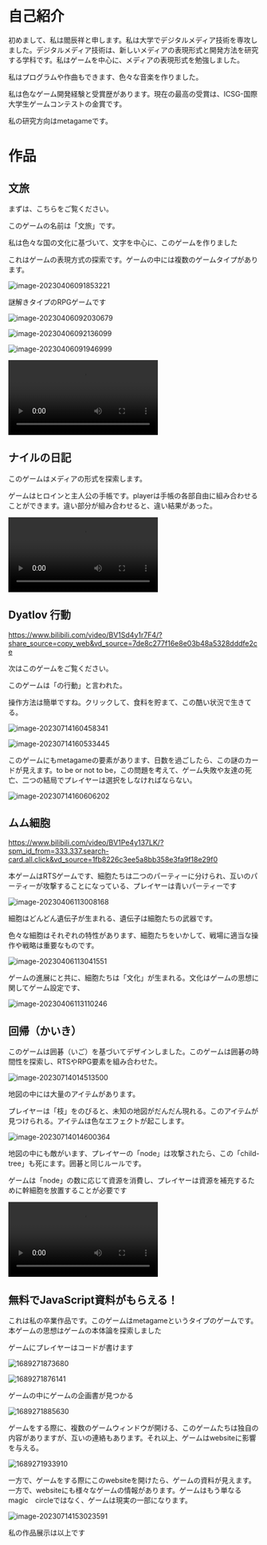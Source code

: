 # 自己紹介

初めまして、私は閻辰祥と申します。私は大学でデジタルメディア技術を専攻しました。デジタルメディア技術は、新しいメディアの表現形式と開発方法を研究する学科です。私はゲームを中心に、メディアの表現形式を勉強しました。

私はプログラムや作曲もできます、色々な音楽を作りました。

私は色なゲーム開発経験と受賞歴があります。現在の最高の受賞は、ICSG-国際大学生ゲームコンテストの金賞です。

私の研究方向はmetagameです。



# 作品

## 文旅

まずは、こちらをご覧ください。

このゲームの名前は「文旅」です。

私は色々な国の文化に基づいて、文字を中心に、このゲームを作りました

これはゲームの表現方式の探索です。ゲームの中には複数のゲームタイプがあります。



![image-20230406091853221](img/作品集讲解/image-20230406091853221.png)



謎解きタイプのRPGゲームです

![image-20230406092030679](img/作品集讲解/image-20230406092030679.png)





![image-20230406092136099](img/作品集讲解/image-20230406092136099.png)



![image-20230406091946999](img/作品集讲解/image-20230406091946999.png)





<video src="img/演示视频.mp4"></video>





## ナイルの日記

このゲームはメディアの形式を探索します。

ゲームはヒロインと主人公の手帳です。playerは手帳の各部自由に組み合わせることができます。違い部分が組み合わせると、違い結果があった。

<video src="../创作/视频/奈尔效应展示视频.mp4"></video>







## Dyatlov 行動



 https://www.bilibili.com/video/BV1Sd4y1r7F4/?share_source=copy_web&vd_source=7de8c277f16e8e03b48a5328dddfe2ce



次はこのゲームをご覧ください。

このゲームは「の行動」と言われた。

操作方法は簡単ですね。クリックして、食料を貯まて、この酷い状況で生きてる。



![image-20230714160458341](img/作品集2/image-20230714160458341.png)



![image-20230714160533445](img/作品集2/image-20230714160533445.png)



このゲームにもmetagameの要素があります、日数を過ごしたら、この謎のカードが見えます。to be or not to be，この問題を考えて、ゲーム失敗や友達の死亡、二つの結局でプレイヤーは選択をしなければならない。

![image-20230714160606202](img/作品集2/image-20230714160606202.png)



## ムム細胞



https://www.bilibili.com/video/BV1Pe4y137LK/?spm_id_from=333.337.search-card.all.click&vd_source=1fb8226c3ee5a8bb358e3fa9f18e29f0



 本ゲームはRTSゲームです、細胞たちは二つのパーティーに分けられ、互いのパーティーが攻撃することになっている、プレイヤーは青いパーティーです

![image-20230406113008168](img/作品集讲解/image-20230406113008168.png)

細胞はどんどん遺伝子が生まれる、遺伝子は細胞たちの武器です。



色々な細胞はそれぞれの特性があります、細胞たちをいかして、戦場に適当な操作や戦略は重要なものです。

![image-20230406113041551](img/作品集讲解/image-20230406113041551.png)



ゲームの進展にと共に、細胞たちは「文化」が生まれる。文化はゲームの思想に関してゲーム設定です、

![image-20230406113110246](img/作品集讲解/image-20230406113110246.png)





## 回帰（かいき）

このゲームは囲碁（いご）を基づいてデザインしました。このゲームは囲碁の時間性を探索し、RTSやRPG要素を組み合わせた。

![image-20230714014513500](img/作品集2/image-20230714014513500.png)





地図の中には大量のアイテムがあります。

プレイヤーは「枝」をのびると、未知の地図がだんだん現れる。このアイテムが見つけられる。アイテムは色なエフェクトが起こします。



![image-20230714014600364](img/作品集2/image-20230714014600364.png)





地図の中にも敵がいます、プレイヤーの「node」は攻撃されたら、この「child-tree」も死にます。囲碁と同じルールです。

ゲームは「node」の数に応じて資源を消費し、プレイヤーは資源を補充するために幹細胞を放置することが必要です



<video src="F:/System Folder/QQ录屏20230714010147.mp4"></video>



## 無料でJavaScript資料がもらえる！

これは私の卒業作品です。このゲームはmetagameというタイプのゲームです。
本ゲームの思想はゲームの本体論を探索しました





ゲームにプレイヤーはコードが書けます

![1689271873680](F:/QQ/1796655849/FileRecv/MobileFile/1689271873680.jpeg)



![1689271876141](F:/QQ/1796655849/FileRecv/MobileFile/1689271876141.jpeg)





ゲームの中にゲームの企画書が見つかる

![1689271885630](F:/QQ/1796655849/FileRecv/MobileFile/1689271885630.jpeg)







ゲームをする際に、複数のゲームウィンドウが開ける、このゲームたちは独自の内容がありますが、互いの連絡もあります。それ以上、ゲームはwebsiteに影響を与える。

![1689271933910](F:/QQ/1796655849/FileRecv/MobileFile/1689271933910.jpeg)



一方で、ゲームをする際にこのwebsiteを開けたら、ゲームの資料が見えます。一方で、websiteにも様々なゲームの情報があります。ゲームはもう単なるmagic　circleではなく、ゲームは現実の一部になります。



![image-20230714153023591](img/作品集2/image-20230714153023591.png)









私の作品展示は以上です
